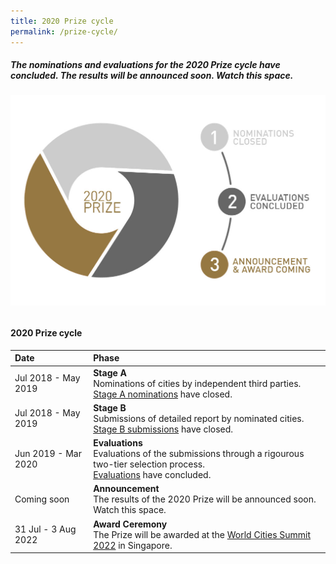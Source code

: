 ```yaml
---
title: 2020 Prize cycle
permalink: /prize-cycle/
---
```


##### The nominations and evaluations for the 2020 Prize cycle have concluded. The results will be announced soon. Watch this space.

###### ![2020 Prize cycle](/images/prize-cycle.jpg)

#### **2020 Prize cycle**

| Date | Phase |
| :--- | :--- |
| Jul 2018 - May 2019 | **Stage A** <br> Nominations of cities by independent third parties. <br> [Stage A nominations](/stage-a/) have closed. |
| Jul 2018 - May 2019 | **Stage B** <br> Submissions of detailed report by nominated cities. <br> [Stage B submissions](/stage-b/) have closed. |
| Jun 2019 - Mar 2020 | **Evaluations** <br> Evaluations of the submissions through a rigourous two-tier selection process. <br> [Evaluations](/evaluations/) have concluded. |
| Coming soon | **Announcement** <br> The results of the 2020 Prize will be announced soon. Watch this space. |
| 31 Jul - 3 Aug 2022 | **Award Ceremony** <br> The Prize will be awarded at the [World Cities Summit 2022](https://www.worldcitiessummit.com.sg) in Singapore. |
